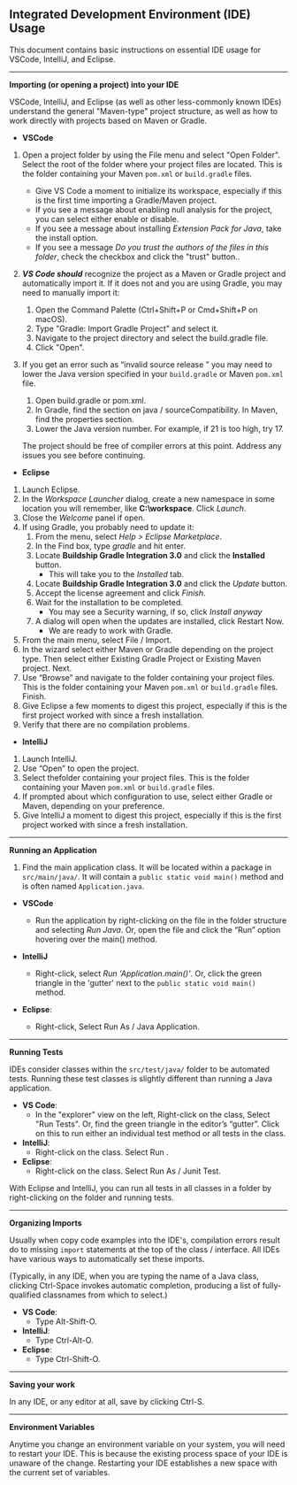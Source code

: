 ## Integrated Development Environment (IDE) Usage

This document contains basic instructions on essential IDE usage for VSCode, IntelliJ, and Eclipse.

---
**Importing (or opening a project) into your IDE**

VSCode, IntelliJ, and Eclipse (as well as other less-commonly known IDEs) understand the general "Maven-type" project structure, as well as how to work directly with projects based on Maven or Gradle.

* **VSCode**

1. Open a project folder by using the File menu and select "Open Folder". Select the root of the folder where your project files are located.  This is the folder containing your Maven `pom.xml` or `build.gradle` files.
    * Give VS Code a moment to initialize its workspace, especially if this is the first time importing a Gradle/Maven project.
    * If you see a message about enabling null analysis for the project, you can select either enable or disable.
    * If you see a message about installing _Extension Pack for Java_, take the install option.
    * If you see a message _Do you trust the authors of the files in this folder_, check the checkbox and click the "trust" button..

1. ***VS Code should*** recognize the project as a Maven or Gradle project and automatically import it. If it does not and you are using Gradle, you may need to manually import it:

    1. Open the Command Palette (Ctrl+Shift+P or Cmd+Shift+P on macOS).
    1. Type "Gradle: Import Gradle Project" and select it.
    1. Navigate to the project directory and select the build.gradle file.
    1. Click "Open".

1. If you get an error such as “invalid source release ” you may need to lower the Java version specified in your `build.gradle` or Maven  `pom.xml` file. 

    1. Open build.gradle or pom.xml.
    1. In Gradle, find the section on java / sourceCompatibility. In Maven, find the properties section.
    1. Lower the Java version number. For example, if 21 is too high, try 17.

    The project should be free of compiler errors at this point.  Address any issues you see before continuing.

* **Eclipse**

1. Launch Eclipse.
1. In the *Workspace Launcher* dialog, create a new namespace in some location you will remember, like **C:\workspace**. Click *Launch*.
1. Close the *Welcome* panel if open.
1. If using Gradle, you probably need to update it:
    1. From the menu, select *Help > Eclipse Marketplace*.
    1. In the Find box, type *gradle* and hit enter.
    1. Locate **Buildship Gradle Integration 3.0** and click the __Installed__ button.
        * This will take you to the *Installed* tab.
    1. Locate **Buildship Gradle Integration 3.0** and click the *Update* button.
    1. Accept the license agreement and click *Finish*.
    1. Wait for the installation to be completed.
        * You may see a Security warning, if so, click *Install anyway*
    1. A dialog will open when the updates are installed, click Restart Now.
        * We are ready to work with Gradle.
1. From the main menu, select File / Import.
1. In the wizard select either Maven or Gradle depending on the project type.  Then select either Existing Gradle Project or Existing Maven project. Next.
1. Use “Browse” and navigate to the folder containing your project files.  This is the folder containing your Maven `pom.xml` or `build.gradle` files.  Finish.
1. Give Eclipse a few moments to digest this project, especially if this is the first project worked with since a fresh installation.
1. Verify that there are no compilation problems.

* **IntelliJ**

1. Launch IntelliJ.
1. Use “Open” to open the project.
1. Select thefolder containing your project files.  This is the folder containing your Maven `pom.xml` or `build.gradle` files.
1. If prompted about which configuration to use, select either Gradle or Maven, depending on your preference.
1. Give IntelliJ a moment to digest this project, especially if this is the first project worked with since a fresh installation.


---
**Running an Application**

1. Find the main application class.  It will be located within a package in `src/main/java/`.  It will contain a `public static void main()` method and is often named `Application.java`.

* **VSCode**
    * Run the application by right-clicking on the file in the folder structure and selecting _Run Java_.  Or, open the file and click the “Run” option hovering over the main() method.

* **IntelliJ**
    * Right-click, select _Run 'Application.main()'_.  Or, click the green triangle in the 'gutter' next to the `public static void main()` method. 

* **Eclipse**: 
    * Right-click, Select Run As / Java Application.

---
**Running Tests**

IDEs consider classes within the `src/test/java/` folder to be automated tests.  Running these test classes is slightly different than running a Java application.

* **VS Code**: 
    * In the "explorer" view on the left, Right-click on the class, Select "Run Tests".  Or, find the green triangle in the editor’s “gutter”. Click on this to run either an individual test method or all tests in the class.
* **IntelliJ**: 
    * Right-click on the class. Select Run <name-of-test-class>.
* **Eclipse**: 
    * Right-click on the class. Select Run As / Junit Test.

With Eclipse and IntelliJ, you can run all tests in all classes in a folder by right-clicking on the folder and running tests.


---
**Organizing Imports**

Usually when copy code examples into the IDE's, compilation errors result do to missing `import` statements at the top of the class / interface.  All IDEs have various ways to automatically set these imports.

(Typically, in any IDE, when you are typing the name of a Java class, clicking Ctrl-Space invokes automatic completion, producing a list of fully-qualified classnames from which to select.)

* **VS Code**: 
    * Type Alt-Shift-O.
* **IntelliJ**: 
    * Type Ctrl-Alt-O.
* **Eclipse**: 
    * Type Ctrl-Shift-O.

---
**Saving your work**

In any IDE, or any editor at all, save by clicking Ctrl-S.

---
**Environment Variables**

Anytime you change an environment variable on your system, you will need to restart your IDE.  This is because the existing process space of your IDE is unaware of the change.  Restarting your IDE establishes a new space with the current set of variables.


